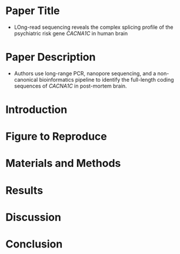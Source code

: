 # Paper Title 
- LOng-read sequencing reveals the complex splicing profile of the psychiatric risk gene *CACNA1C* in human brain

# Paper Description 
- Authors use long-range PCR, nanopore sequencing, and a non-canonical bioinformatics pipeline to identify the full-length coding sequences of *CACNA1C* in post-mortem brain.

# Introduction 

# Figure to Reproduce

# Materials and Methods 

# Results 

# Discussion 

# Conclusion 
